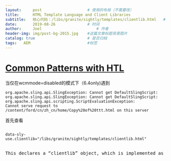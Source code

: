 ```yaml
---
layout:     post   				    # 使用的布局（不需要改）
title:      HTML Template Language and Client Libraries 				# 标题 
subtitle:   核心代码：/libs/granite/sightly/templates/clientlib.html   #副标题
date:       2019-08-26 				# 时间
author:     Joel 						# 作者
header-img: img/post-bg-2015.jpg 	#这篇文章标题背景图片
catalog: true 						# 是否归档
tags:	AEM							#标签
---
```

# [Common Patterns with HTL](https://docs.adobe.com/content/help/en/experience-manager-htl/using/getting-started/getting-started.html) 

当仅在wcmmode=disabled的模式下（6.4only)遇到 
```
org.apache.sling.api.SlingException: Cannot get DefaultSlingScript:  
org.apache.sling.api.SlingException: Cannot get DefaultSlingScript:  
org.apache.sling.api.scripting.ScriptEvaluationException: 
Cannot serve request to /content/ford/cn/zh_cn/home/Copy%20of%20ttt.html on this server 
```

首先查看
<pre><code>
data-sly-use.clientlib="/libs/granite/sightly/templates/clientlib.html"
</code><pre>

This declares a “clientlib” object, which is imple­ment­ed as a tem­plate.

